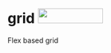# grid [<img src="http://benschwarz.github.io/bower-badges/badge@2x.png" width="130" height="30">](http://sindresorhus.com/bower-components/#!/search/anchor-grid)


Flex based grid
